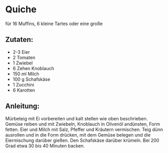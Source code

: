 Quiche
===
für 16 Muffins, 6 kleine Tartes oder eine große

Zutaten:
---
- 2-3  Eier
- 2  Tomaten
- 1  Zwiebel
- 6 Zehen Knoblauch
- 150 ml Milch
- 100 g Schafskäse
- 1  Zucchini
- 6  Karotten

Anleitung:
---
Mürbeteig mit Ei vorbereiten und kalt stellen wie oben beschrieben.
Gemüse reiben und mit Zwiebeln, Knoblauch in Olivenöl andünsten, Form fetten.
Eier und Milch mit Salz, Pfeffer und Kräutern vermischen.
Teig dünn ausrollen und in die Form drücken, mit dem Gemüse belegen und die Eiermischung darüber gießen.
Den Schafskäse darüber krümeln.
Bei 200 Grad etwa 30 bis 40 Minuten backen.